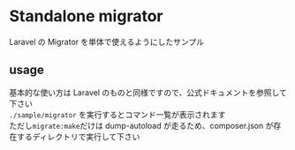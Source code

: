 # Standalone migrator

Laravel の Migrator を単体で使えるようにしたサンプル

## usage

基本的な使い方は Laravel のものと同様ですので、公式ドキュメントを参照して下さい  
``./sample/migrator`` を実行するとコマンド一覧が表示されます  
ただし``migrate:make``だけは dump-autoload が走るため、composer.json が存在するディレクトリで実行して下さい
